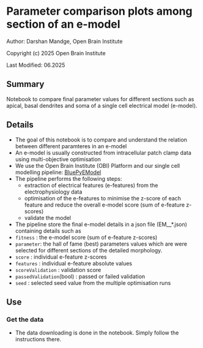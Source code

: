 # Parameter comparison plots among section of an e-model 

Author: Darshan Mandge, Open Brain Institute

Copyright (c) 2025 Open Brain Institute

Last Modified: 06.2025

## Summary
Notebook to compare final parameter values for different sections such as apical, basal dendrites and soma of a single cell electrical model (e-model).

## Details
- The goal of this notebook is to compare and understand the relation between different paramteres in an e-model
- An e-model is usually constructed from intracellular patch clamp data using multi-objective optimisation
- We use the Open Brain Institute (OBI) Platform and our single cell modelling pipeline: [BluePyEModel](https://github.com/openbraininstitute/BluePyEModel)
- The pipeline performs the following steps:
    - extraction of electrical features (e-features) from the electrophysiology data
    - optimisation of the e-features to minimise the z-score of each feature and reduce the overall
    e-model score (sum of e-feature z-scores) 
    - validate the model
- The pipeline store the final e-model details in a json file (EM__*.json) containing details such as
- `fitness`  : the e-model score (sum of e-feature z-scores)
- `parameter`: the hall of fame (best) parameters values which are were selected for different sections of the detailed morphology.  
- `score`    : individual e-feature z-scores
- `features` : individual e-feature absolute values
- `scoreValidation` : validation score
- `passedValidation`(bool) : passed or failed validation
- `seed` : selected seed value from the multiple optimisation runs

## Use

### Get the data
- The data downloading is done in the notebook. Simply follow the instructions there.

